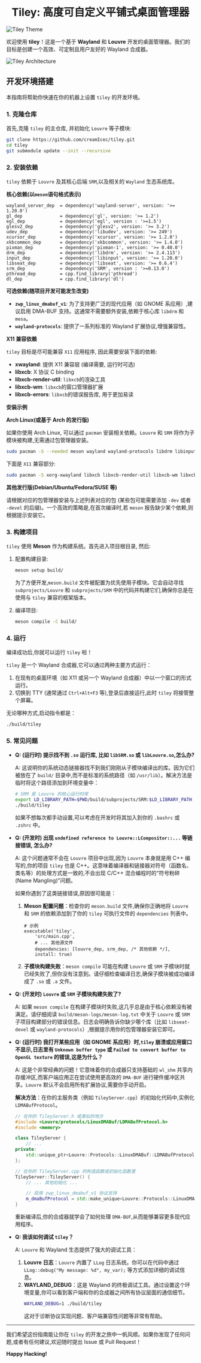 <center>

# Tiley: 高度可自定义平铺式桌面管理器

</center>

![Tiley Theme](./assets/tiley_wallpaper.png)

欢迎使用 **tiley**！这是一个基于 **Wayland** 和 **Louvre** 开发的桌面管理器。我们的目标是创建一个高效、可定制且用户友好的 Wayland 合成器。

![Tiley Architecture](./assets/tiley-architecture.png)

## 开发环境搭建

本指南将帮助你快速在你的机器上设置 `tiley` 的开发环境。

### 1. 克隆仓库

首先,克隆 `tiley` 的主仓库, 并初始化 `Louvre` 等子模块:

```bash
git clone https://github.com/creamIcec/tiley.git
cd tiley
git submodule update --init --recursive
```

### 2. 安装依赖

`tiley` 依赖于 `Louvre` 及其核心后端 `SRM`,以及相关的 `Wayland` 生态系统库。

**核心依赖(以`meson`语句格式表示)**

```meson
wayland_server_dep  = dependency('wayland-server', version: '>= 1.20.0')
gl_dep              = dependency('gl', version: '>= 1.2')
egl_dep             = dependency('egl', version : '>=1.5')
glesv2_dep          = dependency('glesv2', version: '>= 3.2')
udev_dep            = dependency('libudev', version: '>= 249')
xcursor_dep         = dependency('xcursor', version: '>= 1.2.0')
xkbcommon_dep       = dependency('xkbcommon', version: '>= 1.4.0')
pixman_dep          = dependency('pixman-1', version: '>= 0.40.0')
drm_dep             = dependency('libdrm', version: '>= 2.4.113')
input_dep           = dependency('libinput', version: '>= 1.20.0')
libseat_dep         = dependency('libseat', version: '>= 0.6.4')
srm_dep             = dependency('SRM', version : '>=0.13.0')
pthread_dep         = cpp.find_library('pthread')
dl_dep              = cpp.find_library('dl')
```

**可选依赖(随项目开发可能发生改变)**

- **`zwp_linux_dmabuf_v1`**: 为了支持更广泛的现代应用（如 GNOME 系应用）,建议启用 DMA-BUF 支持。这通常不需要额外安装,依赖于核心库 `libdrm` 和 `mesa`。
- **`wayland-protocols`**: 提供了一系列标准的 Wayland 扩展协议,增强兼容性。

**X11 兼容依赖**

`tiley` 目标是尽可能兼容 `X11` 应用程序, 因此需要安装下面的依赖:

- **xwayland**: 提供 X11 兼容层 (编译需要, 运行时可选)
- **libxcb**: X 协议 C binding
- **libxcb-render-util**: `libxcb`的渲染工具
- **libxcb-wm**: `libxcb`的窗口管理器扩展
- **libxcb-errors**: `libxcb`的错误报告库, 用于更加易读

**安装示例**

**Arch Linux(或基于 Arch 的发行版)**

如果你使用 Arch Linux, 可以通过 `pacman` 安装相关依赖。`Louvre` 和 `SRM` 将作为子模块被构建,无需通过包管理器安装。

```bash
sudo pacman -S --needed meson wayland wayland-protocols libdrm libinput libxkbcommon pixman systemd libseat libxcursor mesa libglvnd
```

下面是 `X11` 兼容部分:

```bash
sudo pacman -S xorg-xwayland libxcb libxcb-render-util libxcb-wm libxcb-errors
```

**其他发行版(Debian/Ubuntu/Fedora/SUSE 等)**

请根据对应的包管理器安装与上述列表对应的包 (某些包可能需要添加 `-dev` 或者 `-devel` 的后缀)。一个高效的策略是,在首次编译时,若 `meson` 报告缺少某个依赖,则根据提示安装它。

### 3. 构建项目

`tiley` 使用 **Meson** 作为构建系统。首先进入项目根目录, 然后:

1.  配置构建目录:

    ```bash
    meson setup build/
    ```

    为了方便开发,`meson.build` 文件被配置为优先使用子模块。它会自动寻找 `subprojects/Louvre` 和 `subprojects/SRM` 中的代码并构建它们,确保你总是在使用与 `tiley` 兼容的框架版本。

2.  编译项目:

    ```bash
    meson compile -C build/
    ```

### 4. 运行

编译成功后,你就可以运行 `tiley` 啦！

`tiley` 是一个 Wayland 合成器,它可以通过两种主要方式运行：

1.  在现有的桌面环境（如 X11 或另一个 Wayland 合成器）中以一个窗口的形式运行。
2.  切换到 TTY (通常通过 `Ctrl+Alt+F3` 等),登录后直接运行,此时 `tiley` 将接管整个屏幕。

无论哪种方式,启动指令都是：

```bash
./build/tiley
```

### 5. 常见问题

- **Q: (运行时) 提示找不到 `.so` 运行库, 比如 `libSRM.so` 或 `libLouvre.so`,怎么办?**

  A: 这说明你的系统动态链接器找不到我们刚刚从子模块编译出的库。因为它们被放在了 `build/` 目录中,而不是标准的系统路径（如 `/usr/lib`）。解决方法是临时将这个路径添加到环境变量中：

  ```bash
  # SRM 是 Louvre 的核心运行时库
  export LD_LIBRARY_PATH=$PWD/build/subprojects/SRM:$LD_LIBRARY_PATH
  ./build/tiley
  ```

  如果不想每次都手动设置,可以考虑在开发时将其加入到你的 `.bashrc` 或 `.zshrc` 中。

- **Q: (开发时) 出现 `undefined reference to Louvre::LCompositor::...` 等链接错误, 怎么办?**

  A: 这个问题通常不会在 `Louvre` 项目中出现,因为 `Louvre` 本身就是用 C++ 编写的,你的项目 `tiley` 也是 C++。这意味着编译器和链接器对符号（函数名、类名等）的处理方式是一致的,不会出现 C/C++ 混合编程时的“符号粉碎 (Name Mangling)”问题。

  如果你遇到了这类链接错误,原因很可能是：

  1.  **Meson 配置问题**：检查你的 `meson.build` 文件,确保你正确地将 `Louvre` 和 `SRM` 的依赖添加到了你的 `tiley` 可执行文件的 `dependencies` 列表中。
      ```meson
      # 示例
      executable('tiley',
          'src/main.cpp',
          # ... 其他源文件
          dependencies: [louvre_dep, srm_dep, /* 其他依赖 */],
          install: true)
      ```
  2.  **子模块构建失败**：`meson compile` 可能在构建 `Louvre` 或 `SRM` 子模块时就已经失败了,但你没有注意到。请仔细检查编译日志,确保子模块被成功编译成了 `.so` 或 `.a` 文件。

- **Q: (开发时) `Louvre` 或 `SRM` 子模块构建失败了?**

  A: 如果 `meson compile` 在构建子模块时失败,这几乎总是由于核心依赖没有被满足。请仔细阅读 `build/meson-logs/meson-log.txt` 中关于 `Louvre` 或 `SRM` 子项目构建部分的错误信息。日志会明确告诉你缺少哪个库（比如 `libseat-devel` 或 `wayland-protocols`）,根据提示用你的包管理器安装它即可。

- **Q: (运行时) 我打开某些应用（如 GNOME 系应用）时,`tiley` 崩溃或应用窗口不显示,日志里有 `Unknown buffer type` 或 `Failed to convert buffer to OpenGL texture` 的错误,这是为什么？**

  A: 这是个非常经典的问题！它意味着你的合成器只支持基础的 `wl_shm` 共享内存缓冲区,而客户端应用正在尝试使用更高效的 `DMA-BUF` 进行硬件缓冲区共享。`Louvre` 默认不会启用所有扩展协议,需要你手动开启。

  **解决方法**：在你的主服务类（例如 `TileyServer.cpp`）的初始化代码中,实例化 `LDMABufProtocol`。

  ```cpp
  // 在你的 TileyServer.h 或类似的地方
  #include <Louvre/protocols/LinuxDMABuf/LDMABufProtocol.h>
  #include <memory>

  class TileyServer {
      // ...
  private:
      std::unique_ptr<Louvre::Protocols::LinuxDMABuf::LDMABufProtocol> m_dmaBufProtocol;
  };

  // 在你的 TileyServer.cpp 的构造函数或初始化函数里
  TileyServer::TileyServer() {
      // ... 其他初始化 ...

      // 启用 zwp_linux_dmabuf_v1 协议支持
      m_dmaBufProtocol = std::make_unique<Louvre::Protocols::LinuxDMABuf::LDMABufProtocol>();
  }
  ```

  重新编译后,你的合成器就学会了如何处理 `DMA-BUF`,从而能够兼容更多现代应用程序。

- **Q: 我该如何调试 `tiley`？**

  A: `Louvre` 和 Wayland 生态提供了强大的调试工具：

  1.  **Louvre 日志**：`Louvre` 内置了 `LLog` 日志系统。你可以在代码中通过 `LLog::debug("My message: %d", my_var);` 等方式添加详细的调试信息。
  2.  **WAYLAND_DEBUG**：这是 Wayland 的终极调试工具。通过设置这个环境变量,你可以看到客户端和你的合成器之间所有协议层面的通信细节。
      ```bash
      WAYLAND_DEBUG=1 ./build/tiley
      ```
      这对于诊断协议实现问题、客户端兼容性问题等非常有帮助。

---

我们希望这份指南能让你在 `tiley` 的开发之旅中一帆风顺。如果你发现了任何问题,或者有任何建议,欢迎随时提出 Issue 或 Pull Request！

**Happy Hacking!**
